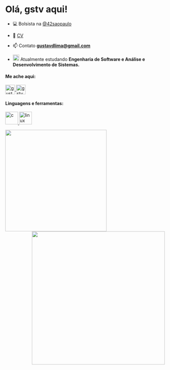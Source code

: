 
<h1>
	Olá, gstv aqui!
</h1>


- 💻 Bolsista na <a href="https://www.42sp.org.br/">@42saopaulo</a>

- 📜 <a href="https://drive.google.com/file/d/1NAEk410BaUEJKNHo7DTEbl59TEQyZ7OA/view?usp=sharing">CV</a>

- 📫 Contato **gustavdlima@gmail.com**

- <img alt="GIF" src="https://emojis.slackmojis.com/emojis/images/1510864531/3208/gandalf_parrot.gif?1510864531" width="20vw"/> Atualmente estudando **Engenharia de Software e Análise e Desenvolvimento de Sistemas.**

<h4 align="left">
	Me ache aqui:
</h4>

<p align="left">
	<a href="https://linkedin.com/in/gustavmartins" target="blank"><img align="center" src="https://cdn-icons-png.flaticon.com/512/174/174857.png" alt="gustavmartins" height="30" width="30" />
	</a>
	<a href="https://instagram.com/gstvmrtns" target="blank"><img align="center" src="https://i0.wp.com/trucao.com.br/wp-content/uploads/2018/07/instagram-logo.png?fit=1200%2C1200&ssl=1" alt="gstvmrtns" height="30" width="30" />
	</a>
</p>

<p>
<h4 align="left">
	Linguagens e ferramentas:
</h4>
</p>

<p align="left">
	<a href="https://www.cprogramming.com/" target="_blank"> <img src="https://www.seekpng.com/png/full/429-4296796_we-are-passionate-technologists-c-language-logo-png.png" alt="c" width="40" height="40"/>
	</a>
	<a href="https://www.linux.org/" target="_blank"> <img src="https://upload.wikimedia.org/wikipedia/commons/thumb/3/35/Tux.svg/1200px-Tux.svg.png" alt="linux" width="40" height="40"/>
	</a>
</p>


<p>
<img width="320px" src="https://github-readme-stats.vercel.app/api/top-langs/?username=gustavdlima&hide=html&layout=compact&&hide_title=1&text_color=A9A9A9&bg_color=000000"/>

<img width="420px" align="right" src="https://github-readme-stats.vercel.app/api?username=gustavdlima&title_color=A9A9A9&text_color=A9A9A9&bg_color=000000&locale=pt-br&show_icons=1&include_all_commits=1&icon_color=1E90FF">
</p>
